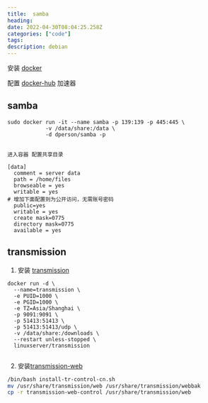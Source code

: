 ```yaml
---
title:  samba
heading: 
date: 2022-04-30T08:04:25.258Z
categories: ["code"]
tags: 
description: debian
---
```


安装 [docker](https://docs.docker.com/engine/install/debian/)

配置 [docker-hub](https://gitee.com/smile365/blog/blob/master/docker.md) 加速器


## samba


```
sudo docker run -it --name samba -p 139:139 -p 445:445 \
            -v /data/share:/data \
            -d dperson/samba -p
            
            
进入容器 配置共享目录

[data]
  comment = server data
  path = /home/files
  browseable = yes
  writable = yes
# 增加下面配置则为公开访问，无需账号密码
  public=yes
  writable = yes
  create mask=0775
  directory mask=0775
  available = yes
```            
            
## transmission

1. 安装 [transmission](https://hub.docker.com/r/linuxserver/transmission)

```
docker run -d \
  --name=transmission \
  -e PUID=1000 \
  -e PGID=1000 \
  -e TZ=Asia/Shanghai \
  -p 9091:9091 \
  -p 51413:51413 \
  -p 51413:51413/udp \
  -v /data/share:/downloads \
  --restart unless-stopped \
  linuxserver/transmission
  
```

2. 安装[transmission-web](https://github.com/ronggang/transmission-web-control)

```bash
/bin/bash install-tr-control-cn.sh
mv /usr/share/transmission/web /usr/share/transmission/webbak
cp -r transmission-web-control /usr/share/transmission/web
```
